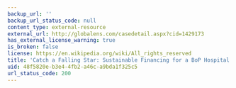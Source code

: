 ```yaml
---
backup_url: ''
backup_url_status_code: null
content_type: external-resource
external_url: http://globalens.com/casedetail.aspx?cid=1429173
has_external_license_warning: true
is_broken: false
license: https://en.wikipedia.org/wiki/All_rights_reserved
title: 'Catch a Falling Star: Sustainable Financing for a BoP Hospital'
uid: 48f5820e-b3e4-4fb2-a46c-a9bda1f325c5
url_status_code: 200
---
```


